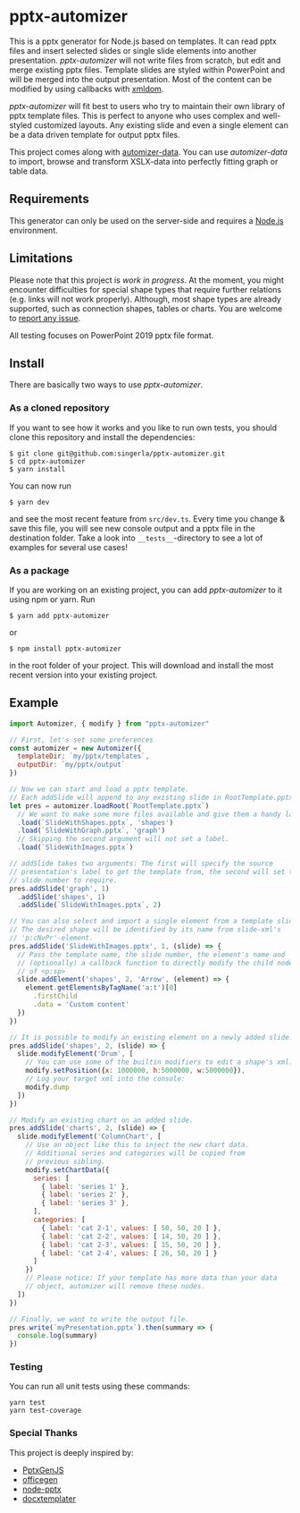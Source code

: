 # pptx-automizer
This is a pptx generator for Node.js based on templates. It can read pptx files and insert selected slides or single slide elements into another presentation. *pptx-automizer* will not write files from scratch, but edit and merge existing pptx files. Template slides are styled within PowerPoint and will be merged into the output presentation. Most of the content can be modified by using callbacks with [xmldom](https://github.com/xmldom/xmldom).

*pptx-automizer* will fit best to users who try to maintain their own library of pptx template files. This is perfect to anyone who uses complex and well-styled customized layouts. Any existing slide and even a single element can be a data driven template for output pptx files.

This project comes along with [automizer-data](https://github.com/singerla/automizer-data). You can use *automizer-data* to import, browse and transform XSLX-data into perfectly fitting graph or table data.

## Requirements
This generator can only be used on the server-side and requires a [Node.js](https://nodejs.org/en/download/package-manager/) environment.

## Limitations
Please note that this project is *work in progress*. At the moment, you might encounter difficulties for special shape types that require further relations (e.g. links will not work properly). Although, most shape types are already supported, such as connection shapes, tables or charts. You are welcome to [report any issue](https://github.com/singerla/pptx-automizer/issues/new).

All testing focuses on PowerPoint 2019 pptx file format.

## Install
There are basically two ways to use *pptx-automizer*.

### As a cloned repository
If you want to see how it works and you like to run own tests, you should clone this repository and install the dependencies:
```
$ git clone git@github.com:singerla/pptx-automizer.git
$ cd pptx-automizer
$ yarn install
```
You can now run 
```
$ yarn dev
```
and see the most recent feature from `src/dev.ts`. Every time you change & save this file, you will see new console output and a pptx file in the destination folder. Take a look into `__tests__`-directory to see a lot of examples for several use cases!

### As a package
If you are working on an existing project, you can add *pptx-automizer* to it using npm or yarn. Run
```
$ yarn add pptx-automizer
```
or
```
$ npm install pptx-automizer
```
in the root folder of your project. This will download and install the most recent version into your existing project.

## Example
```js
import Automizer, { modify } from "pptx-automizer"

// First, let's set some preferences
const automizer = new Automizer({
  templateDir: `my/pptx/templates`,
  outputDir: `my/pptx/output`
})

// Now we can start and load a pptx template.
// Each addSlide will append to any existing slide in RootTemplate.pptx.
let pres = automizer.loadRoot(`RootTemplate.pptx`)
  // We want to make some more files available and give them a handy label.
  .load(`SlideWithShapes.pptx`, 'shapes')
  .load(`SlideWithGraph.pptx`, 'graph')
  // Skipping the second argument will not set a label.
  .load(`SlideWithImages.pptx`)

// addSlide takes two arguments: The first will specify the source 
// presentation's label to get the template from, the second will set the 
// slide number to require.
pres.addSlide('graph', 1)
  .addSlide('shapes', 1)
  .addSlide(`SlideWithImages.pptx`, 2)

// You can also select and import a single element from a template slide. 
// The desired shape will be identified by its name from slide-xml's 
// 'p:cNvPr'-element.
pres.addSlide('SlideWithImages.pptx', 1, (slide) => {
  // Pass the template name, the slide number, the element's name and 
  // (optionally) a callback function to directly modify the child nodes 
  // of <p:sp>
  slide.addElement('shapes', 2, 'Arrow', (element) => {
    element.getElementsByTagName('a:t')[0]
      .firstChild
      .data = 'Custom content'
  })
})

// It is possible to modify an existing element on a newly added slide.
pres.addSlide('shapes', 2, (slide) => {
  slide.modifyElement('Drum', [
    // You can use some of the builtin modifiers to edit a shape's xml:
    modify.setPosition({x: 1000000, h:5000000, w:5000000}),
    // Log your target xml into the console:
    modify.dump
  ])
})

// Modify an existing chart on an added slide.
pres.addSlide('charts', 2, (slide) => {
  slide.modifyElement('ColumnChart', [
    // Use an object like this to inject the new chart data.
    // Additional series and categories will be copied from
    // previous sibling.
    modify.setChartData({
      series: [
        { label: 'series 1' },
        { label: 'series 2' },
        { label: 'series 3' },
      ],
      categories: [
        { label: 'cat 2-1', values: [ 50, 50, 20 ] },
        { label: 'cat 2-2', values: [ 14, 50, 20 ] },
        { label: 'cat 2-3', values: [ 15, 50, 20 ] },
        { label: 'cat 2-4', values: [ 26, 50, 20 ] }
      ]
    })
    // Please notice: If your template has more data than your data
    // object, automizer will remove these nodes.
  ])
})

// Finally, we want to write the output file.
pres.write(`myPresentation.pptx`).then(summary => {
  console.log(summary)
})
```

### Testing
You can run all unit tests using these commands:
```
yarn test
yarn test-coverage
```

### Special Thanks
This project is deeply inspired by:

* [PptxGenJS](https://github.com/gitbrent/PptxGenJS)
* [officegen](https://github.com/Ziv-Barber/officegen)
* [node-pptx](https://github.com/heavysixer/node-pptx)
* [docxtemplater](https://github.com/open-xml-templating/docxtemplater)
